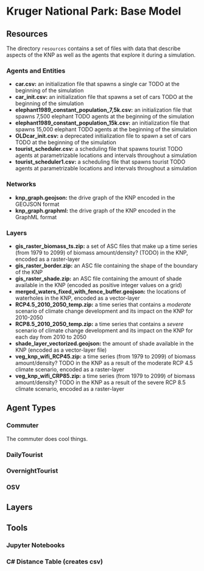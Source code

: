 # Kruger National Park: Base Model

## Resources

The directory `resources` contains a set of files with data that describe aspects of the KNP as well as the agents that explore it during a simulation.

### Agents and Entities

- **car.csv:** an initialization file that spawns a single car TODO at the beginning of the simulation
- **car_init.csv:** an initialization file that spawns a set of cars TODO at the beginning of the simulation
- **elephant1989_constant_population_7,5k.csv:** an initialization file that spawns 7,500 elephant TODO agents at the beginning of the simulation
- **elephant1989_constant_population_15k.csv:** an initialization file that spawns 15,000 elephant  TODO agents at the beginning of the simulation
- **OLDcar_init.csv:** a deprecated initialization file to spawn a set of cars TODO at the beginning of the simulation
- **tourist_scheduler.csv:** a scheduling file that spawns tourist TODO agents at parametrizable locations and intervals throughout a simulation
- **tourist_scheduler1.csv:** a scheduling file that spawns tourist TODO agents at parametrizable locations and intervals throughout a simulation

### Networks

- **knp_graph.geojson:** the drive graph of the KNP encoded in the GEOJSON format
- **knp_graph.graphml:** the drive graph of the KNP encoded in the GraphML format

### Layers

- **gis_raster_biomass_ts.zip:** a set of ASC files that make up a time series (from 1979 to 2099) of biomass amount/density? (TODO) in the KNP, encoded as a raster-layer
- **gis_raster_border.zip:** an ASC file containing the shape of the boundary of the KNP
- **gis_raster_shade.zip:** an ASC file containing the amount of shade available in the KNP (encoded as positive integer values on a grid)
- **merged_waters_fixed_with_fence_buffer.geojson:** the locations of waterholes in the KNP, encoded as a vector-layer
- **RCP4.5_2010_2050_temp.zip:** a time series that contains a *moderate* scenario of climate change development and its impact on the KNP for 2010-2050
- **RCP8.5_2010_2050_temp.zip:** a time series that contains a *severe* scenario of climate change development and its impact on the KNP for each day from 2010 to 2050
- **shade_layer_vectorized.geojson:** the amount of shade available in the KNP (encoded as a vector-layer file)
- **veg_knp_wifi_RCP45.zip:** a time series (from 1979 to 2099) of biomass amount/density? TODO in the KNP as a result of the moderate RCP 4.5 climate scenario, encoded as a raster-layer
- **veg_knp_wifi_CRP85.zip:** a time series (from 1979 to 2099) of biomass amount/density? TODO in the KNP as a result of the severe RCP 8.5 climate scenario, encoded as a raster-layer



## Agent Types

### Commuter

The commuter does cool things.



### DailyTourist



### OvernightTourist



### OSV



## Layers





## Tools

### Jupyter Notebooks



### C# Distance Table (creates csv)

